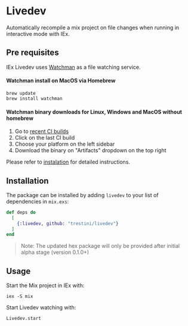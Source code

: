 # Livedev

Automatically recompile a mix project on file changes when running in interactive mode with IEx.

## Pre requisites

IEx Livedev uses [Watchman](https://facebook.github.io/watchman/) as a file watching service.

#### Watchman install on MacOS via Homebrew

```
brew update
brew install watchman
```

#### Watchman binary downloads for Linux, Windows and MacOS without homebrew

1. Go to [recent CI builds](https://github.com/facebook/watchman/actions?query=is%3Asuccess+event%3Apush+branch%3Amaster)
1. Click on the last CI build
1. Choose your platform on the left sidebar
1. Download the binary on "Artifacts" dropdown on the top right

Please refer to [instalation](https://facebook.github.io/watchman/docs/install.html) for detailed instructions.

## Installation

The package can be installed by adding `livedev` to your list of dependencies in `mix.exs`:

```elixir
def deps do
  [
    {:livedev, github: "trestini/livedev"}
  ]
end
```

> Note: The updated hex package will only be provided after initial alpha stage (version 0.1.0+)

## Usage

Start the Mix project in IEx with:

```
iex -S mix
```

Start Livedev watching with:

```
Livedev.start
```
